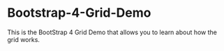 # Bootstrap-4-Grid-Demo
This is the BootStrap 4 Grid Demo that allows you to learn about how the grid works. 
